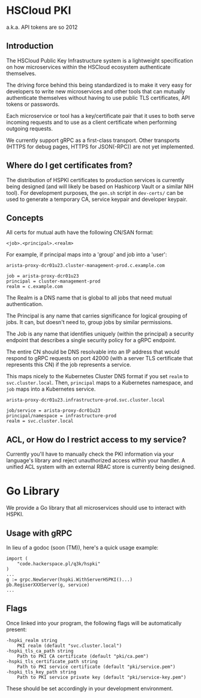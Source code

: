 HSCloud PKI
===========

a.k.a. API tokens are so 2012

Introduction
------------

The HSCloud Public Key Infrastructure system is a lightweight specification on how microservices within the HSCloud ecosystem authenticate themselves.

The driving force behind this being standardized is to make it very easy for developers to write new microservices and other tools that can mutually authenticate themselves without having to use public TLS certificates, API tokens or passwords.

Each microservice or tool has a key/certificate pair that it uses to both serve incoming requests and to use as a client certificate when performing outgoing requests.

We currently support gRPC as a first-class transport. Other transports (HTTPS for debug pages, HTTPS for JSON(-RPC)) are not yet implemented.

Where do I get certificates from?
---------------------------------

The distribution of HSPKI certificates to production services is currently being designed (and will likely be based on Hashicorp Vault or a similar NIH tool). For development purposes, the `gen.sh` script in `dev-certs/` can be used to generate a temporary CA, service keypair and developer keypair.

Concepts
--------

All certs for mutual auth have the following CN/SAN format:

    <job>.<principal>.<realm>

For example, if principal maps into a 'group' and job into a 'user':

    arista-proxy-dcr01u23.cluster-management-prod.c.example.com

    job = arista-proxy-dcr01u23
    principal = cluster-management-prod
    realm = c.example.com

The Realm is a DNS name that is global to all jobs that need mutual authentication.

The Principal is any name that carries significance for logical grouping of jobs.
It can, but doesn't need to, group jobs by similar permissions.

The Job is any name that identifies uniquely (within the principal) a security
endpoint that describes a single security policy for a gRPC endpoint.

The entire CN should be DNS resolvable into an IP address that would respond to
gRPC requests on port 42000 (with a server TLS certificate that represents this CN) if the
job represents a service.

This maps nicely to the Kubernetes Cluster DNS format if you set `realm` to `svc.cluster.local`.
Then, `principal` maps to a Kubernetes namespace, and `job` maps into a Kubernetes service.

    arista-proxy-dcr01u23.infrastructure-prod.svc.cluster.local

    job/service = arista-proxy-dcr01u23
    principal/namespace = infrastructure-prod
    realm = svc.cluster.local

ACL, or How do I restrict access to my service?
-----------------------------------------------

Currently you'll have to manually check the PKI information via your language's library and reject unauthorized access within your handler. A unified ACL system with an external RBAC store is currently being designed.

Go Library
==========

We provide a Go library that all microservices should use to interact with HSPKI.

Usage with gRPC
---------------

In lieu of a godoc (soon (TM)), here's a quick usage example:


    import (
        "code.hackerspace.pl/q3k/hspki"
    )
    ...
    g := grpc.NewServer(hspki.WithServerHSPKI()...)
    pb.RegiserXXXServer(g, service)
    ...

Flags
-----

Once linked into your program, the following flags will be automatically present:

    -hspki_realm string
        PKI realm (default "svc.cluster.local")
    -hspki_tls_ca_path string
        Path to PKI CA certificate (default "pki/ca.pem")
    -hspki_tls_certificate_path string
        Path to PKI service certificate (default "pki/service.pem")
    -hspki_tls_key_path string
        Path to PKI service private key (default "pki/service-key.pem")

These should be set accordingly in your development environment.
